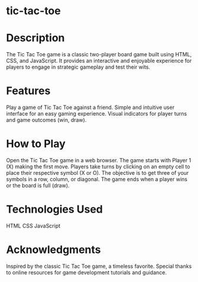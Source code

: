 # tic-tac-toe
# Description
The Tic Tac Toe game is a classic two-player board game built using HTML, CSS, and JavaScript. It provides an interactive and enjoyable experience for players to engage in strategic gameplay and test their wits.

# Features
Play a game of Tic Tac Toe against a friend. 
Simple and intuitive user interface for an easy gaming experience. 
Visual indicators for player turns and game outcomes (win, draw).

# How to Play
Open the Tic Tac Toe game in a web browser. 
The game starts with Player 1 (X) making the first move. 
Players take turns by clicking on an empty cell to place their respective symbol (X or O). 
The objective is to get three of your symbols in a row, column, or diagonal. 
The game ends when a player wins or the board is full (draw).

# Technologies Used
HTML 
CSS 
JavaScript 

# Acknowledgments
Inspired by the classic Tic Tac Toe game, a timeless favorite.
Special thanks to online resources for game development tutorials and guidance.

